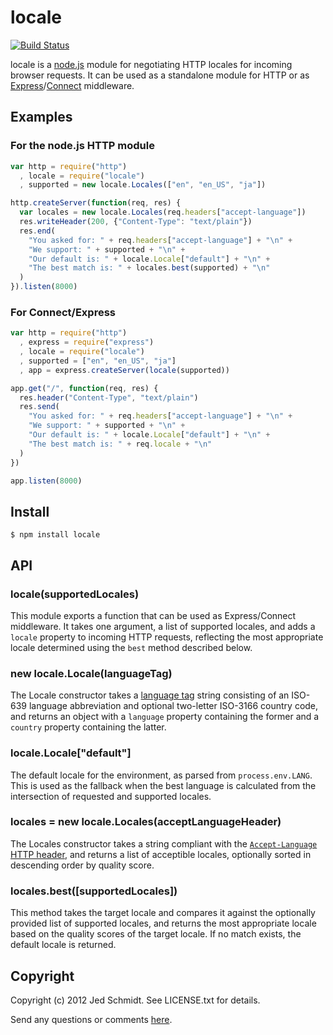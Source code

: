 locale
======

[![Build Status](https://secure.travis-ci.org/jed/locale.png)](http://travis-ci.org/jed/locale)

locale is a [node.js][node] module for negotiating HTTP locales for incoming browser requests. It can be used as a standalone module for HTTP or as [Express][express]/[Connect][connect] middleware.

Examples
--------

### For the node.js HTTP module
```javascript
var http = require("http")
  , locale = require("locale")
  , supported = new locale.Locales(["en", "en_US", "ja"])

http.createServer(function(req, res) {
  var locales = new locale.Locales(req.headers["accept-language"])
  res.writeHeader(200, {"Content-Type": "text/plain"})
  res.end(
    "You asked for: " + req.headers["accept-language"] + "\n" +
    "We support: " + supported + "\n" +
    "Our default is: " + locale.Locale["default"] + "\n" +
    "The best match is: " + locales.best(supported) + "\n"
  )
}).listen(8000)
```

### For Connect/Express
```javascript
var http = require("http")
  , express = require("express")
  , locale = require("locale")
  , supported = ["en", "en_US", "ja"]
  , app = express.createServer(locale(supported))

app.get("/", function(req, res) {
  res.header("Content-Type", "text/plain")
  res.send(
    "You asked for: " + req.headers["accept-language"] + "\n" +
    "We support: " + supported + "\n" +
    "Our default is: " + locale.Locale["default"] + "\n" +
    "The best match is: " + req.locale + "\n"
  )
})

app.listen(8000)
```

Install
-------

    $ npm install locale

API
---

### locale(supportedLocales)

This module exports a function that can be used as Express/Connect middleware. It takes one argument, a list of supported locales, and adds a `locale` property to incoming HTTP requests, reflecting the most appropriate locale determined using the `best` method described below.

### new locale.Locale(languageTag)

The Locale constructor takes a [language tag][langtag] string consisting of an ISO-639 language abbreviation and optional two-letter ISO-3166 country code, and returns an object with a `language` property containing the former and a `country` property containing the latter.

### locale.Locale["default"]

The default locale for the environment, as parsed from `process.env.LANG`. This is used as the fallback when the best language is calculated from the intersection of requested and supported locales.

### locales = new locale.Locales(acceptLanguageHeader)

The Locales constructor takes a string compliant with the [`Accept-Language` HTTP header][header], and returns a list of acceptible locales, optionally sorted in descending order by quality score.

### locales.best([supportedLocales])

This method takes the target locale and compares it against the optionally provided list of supported locales, and returns the most appropriate locale based on the quality scores of the target locale. If no match exists, the default locale is returned.

Copyright
---------

Copyright (c) 2012 Jed Schmidt. See LICENSE.txt for details.

Send any questions or comments [here](http://twitter.com/jedschmidt).

[node]: http://nodejs.org
[express]: http://expressjs.com
[connect]: http://senchalabs.github.com/connect/
[langtag]: http://www.w3.org/Protocols/rfc2616/rfc2616-sec3.html#sec3.10
[header]: http://www.w3.org/Protocols/rfc2616/rfc2616-sec14.html#sec14.4